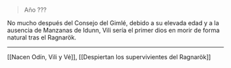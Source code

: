 > Año ???

No mucho después del Consejo del Gimlé, debido a su elevada edad y a la ausencia de Manzanas de Idunn, Vili sería el primer dios en morir de forma natural tras el Ragnarök.

---

[[Nacen Odín, Vili y Vé]], [[Despiertan los supervivientes del Ragnarök]]